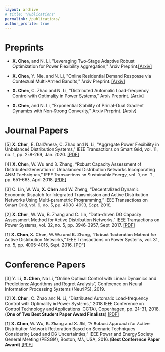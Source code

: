 ```yaml
---
layout: archive
# title: "Publications"
permalink: /publications/
author_profile: true
---
```


Preprints
======

- **X. Chen**, and N. Li, "Leveraging Two-Stage Adaptive Robust Optimization for Power Flexibility Aggregation," Arxiv Preprint.[[Arxiv]](https://arxiv.org/pdf/2005.03768.pdf)

- **X. Chen**, Y. Nie, and N. Li, "Online Residential Demand Response via Contextual Multi-Armed Bandits," Arxiv Preprint. [[Arxiv]](https://arxiv.org/pdf/2003.03627.pdf)

- **X. Chen**, C. Zhao and N. Li, "Distributed Automatic Load-frequency Control with Optimality in Power
Systems," Arxiv Preprint. [[Arxiv]](https://arxiv.org/pdf/1811.00892.pdf)

- **X. Chen**, and N. Li, "Exponential Stability of Primal-Dual Gradient Dynamics with Non-Strong Convexity," Arxiv Preprint. [[Arxiv]](https://arxiv.org/pdf/1905.00298.pdf)

Journal Papers
======

[5] **X. Chen**, E. Dall’Anese, C. Zhao and N. Li, "Aggregate Power Flexibility in Unbalanced Distribution Systems," IEEE Transactions on Smart Grid, vol. 11, no. 1, pp. 258-269, Jan. 2020. [[PDF]](https://arxiv.org/pdf/1812.05990.pdf)

[4] **X. Chen**, W. Wu and B. Zhang, “Robust Capacity Assessment of Distributed Generation in Unbalanced
Distribution Networks Incorporating ANM Techniques,” IEEE Transactions on Sustainable Energy, vol. 9,
no. 2, pp. 651-663, April 2018. [[PDF]](https://www.researchgate.net/publication/319662672_Robust_Capacity_Assessment_of_Distributed_Generation_in_Unbalanced_Distribution_Networks_Incorporating_ANM_Techniques)

[3] C. Lin, W. Wu, **X. Chen** and W. Zheng, “Decentralized Dynamic Economic Dispatch for Integrated
Transmission and Active Distribution Networks Using Multi-parametric Programming,” IEEE Transactions
on Smart Grid, vol. 9, no. 5, pp. 4983-4993, Sept. 2018. 

[2] **X. Chen**, W. Wu, B. Zhang and C. Lin, “Data-driven DG Capacity Assessment Method for Active
Distribution Networks,” IEEE Transactions on Power Systems, vol. 32, no. 5, pp. 3946-3957, Sept. 2017. [[PDF]](https://www.researchgate.net/publication/310771390_Data-Driven_DG_Capacity_Assessment_Method_for_Active_Distribution_Networks)

[1] **X. Chen**, X. Chen, W. Wu and B. Zhang, “Robust Restoration Method for Active Distribution Networks,”
IEEE Transactions on Power Systems, vol. 31, no. 5, pp. 4005-4015, Sept. 2016. [[PDF]](https://www.researchgate.net/publication/284431082_Robust_Restoration_Method_for_Active_Distribution_Networks)


Conference Papers
======

[3] Y. Li, **X. Chen**, Na Li, “Online Optimal Control with Linear Dynamics and Predictions: Algorithms and
Regret Analysis”, Conference on Neural Information Processing Systems (NeurIPS), 2019.

[2] **X. Chen**, C. Zhao and N. Li, “Distributed Automatic Load-frequency Control with Optimality in Power Systems,” 2018 IEEE Conference on Control Technology and Applications (CCTA), Copenhagen, pp. 24-31, 2018. (**One of Two Best Student Paper Award Finalists**) [[PDF]](https://www.researchgate.net/publication/327920284_Distributed_Automatic_Load-Frequency_Control_with_Optimality_in_Power_Systems)

[1] **X. Chen**, W. Wu, B. Zhang and X. Shi, “A Robust Approach for Active Distribution Network Restoration
Based on Scenario Techniques Considering Load and DG Uncertainties,” IEEE Power and Energy Society
General Meeting (PESGM), Boston, MA, USA, 2016. (**Best Conference Paper Award**) [[PDF]](https://www.researchgate.net/publication/307594999_A_Robust_Approach_for_Active_Distribution_Network_Restoration_Based_on_Scenario_Techniques_Considering_Load_and_DG_Uncertainties) 

